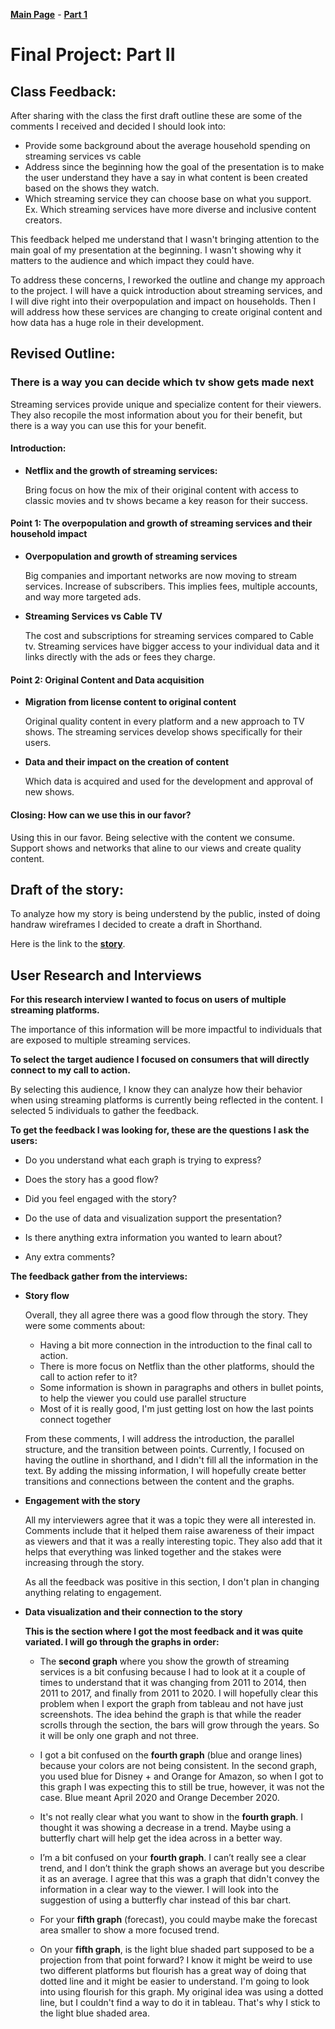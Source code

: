 [**Main Page**](https://sandrac1996.github.io/Cota_Portfolio/) - [**Part 1**](https://sandrac1996.github.io/Cota_Portfolio/FP1.html)


# Final Project: Part II

## Class Feedback:

After sharing with the class the first draft outline these are some of the comments I received and decided I should look into:
 - Provide some background about the average household spending on streaming services vs cable
 - Address since the beginning how the goal of the presentation is to make the user understand they have a say in what content is been created based on the shows they watch.
 - Which streaming service they can choose base on what you support. Ex. Which streaming services have more diverse and inclusive content creators.

This feedback helped me understand that I wasn't bringing attention to the main goal of my presentation at the beginning. I wasn't showing why it matters to the audience and which impact they could have. 

To address these concerns, I reworked the outline and change my approach to the project. I will have a quick introduction about streaming services, and I will dive right into their overpopulation and impact on households. Then I will address how these services are changing to create original content and how data has a huge role in their development.  

## Revised Outline:

### There is a way you can decide which tv show gets made next
  
Streaming services provide unique and specialize content for their viewers. They also recopile the most information about you for their benefit, but there is a way you can use this for your benefit.

#### Introduction:

  - **Netflix and the growth of streaming services:**

     Bring focus on how the mix of their original content with access to classic movies and tv shows became a key reason for their success.

#### Point 1: The overpopulation and growth of streaming services and their household impact

 - **Overpopulation and growth of streaming services**

   Big companies and important networks are now moving to stream services. Increase of subscribers. This implies fees, multiple accounts, and way more targeted ads.

 - **Streaming Services vs Cable TV**

   The cost and subscriptions for streaming services compared to Cable tv. Streaming services have bigger access to your individual data and it links directly with the ads or   fees they charge. 

#### Point 2: Original Content and Data acquisition

  - **Migration from license content to original content**
  
    Original quality content in every platform and a new approach to TV shows. The streaming services develop shows specifically for their users.

  - **Data and their impact on the creation of content**
 
    Which data is acquired and used for the development and approval of new shows.

#### Closing: How can we use this in our favor?
   Using this in our favor. Being selective with the content we consume. Support shows and networks that aline to our views and create quality content.
   
## Draft of the story:

To analyze how my story is being understend by the public, insted of doing handraw wireframes I decided to create a draft in Shorthand. 

Here is the link to the [**story**](https://preview.shorthand.com/NGa58NJK5iNJaKkk).

## User Research and Interviews

  **For this research interview I wanted to focus on users of multiple streaming platforms.**

   The importance of this information will be more impactful to individuals that are exposed to multiple streaming services. 
    
  **To select the target audience I focused on consumers that will directly connect to my call to action.**
 
   By selecting this audience, I know they can analyze how their behavior when using streaming platforms is currently being reflected in the content. I selected 5 individuals to gather the feedback.
    
  **To get the feedback I was looking for, these are the questions I ask the users:**
   - Do you understand what each graph is trying to express?
      
   - Does the story has a good flow?
      
   - Did you feel engaged with the story?
      
   - Do the use of data and visualization support the presentation?
     
   - Is there anything extra information you wanted to learn about?
      
   - Any extra comments?  
   
   **The feedback gather from the interviews:**
   - **Story flow**
   
       Overall, they all agree there was a good flow through the story.
       They were some comments about: 
       - Having a bit more connection in the introduction to the final call to action.
       - There is more focus on Netflix than the other platforms, should the call to action refer to it?
       - Some information is shown in paragraphs and others in bullet points, to help the viewer you could use parallel structure
       - Most of it is really good, I'm just getting lost on how the last points connect together
       
       From these comments, I will address the introduction, the parallel structure, and the transition between points. Currently, I focused on having the outline in shorthand, and I didn't fill all the information in the text. By adding the missing information, I will hopefully create better transitions and connections between the content and the graphs. 
    
   - **Engagement with the story**
    
     All my interviewers agree that it was a topic they were all interested in. Comments include that it helped them raise awareness of their impact as viewers and that it was a really interesting topic. They also add that it helps that everything was linked together and the stakes were increasing through the story. 
     
     As all the feedback was positive in this section, I don't plan in changing anything relating to engagement. 
     
   - **Data visualization and their connection to the story**

     **This is the section where I got the most feedback and it was quite variated. I will go through the graphs in order:**
     - The **second graph** where you show the growth of streaming services is a bit confusing because I had to look at it a couple of times to understand that it was changing from 2011 to 2014, then 2011 to 2017, and finally from 2011 to 2020. 
     I will hopefully clear this problem when I export the graph from tableau and not have just screenshots. The idea behind the graph is that while the reader scrolls through the section, the bars will grow through the years. So it will be only one graph and not three. 
     
     - I got a bit confused on the **fourth graph** (blue and orange lines) because your colors are not being consistent. In the second graph, you used blue for Disney + and Orange for Amazon, so when I got to this graph I was expecting this to still be true, however, it was not the case. Blue meant April 2020 and Orange December 2020.
     - It's not really clear what you want to show in the **fourth graph**. I thought it was showing a decrease in a trend. Maybe using a butterfly chart will help get the idea across in a better way.
     - I’m a bit confused on your **fourth graph**. I can’t really see a clear trend, and I don’t think the graph shows an average but you describe it as an average.
     I agree that this was a graph that didn't convey the information in a clear way to the viewer. I will look into the suggestion of using a butterfly char instead of this bar chart. 
     
     - For your **fifth graph** (forecast), you could maybe make the forecast area smaller to show a more focused trend.
     - On your **fifth graph**, is the light blue shaded part supposed to be a projection from that point forward? I know it might be weird to use two different platforms but flourish has a great way of doing that dotted line and it might be easier to understand.
      I'm going to look into using flourish for this graph. My original idea was using a dotted line, but I couldn't find a way to do it in tableau. That's why I stick to the light blue shaded area. 
      
      

     
